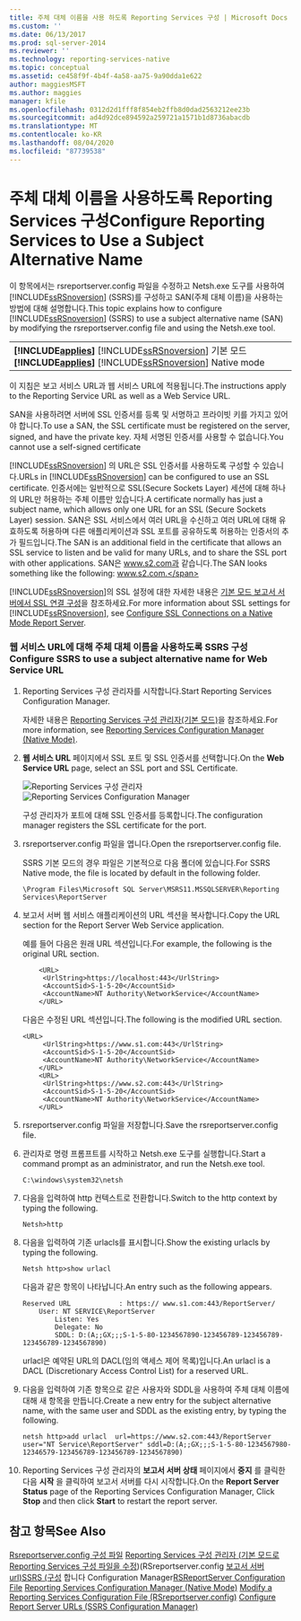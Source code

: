 ```yaml
---
title: 주체 대체 이름을 사용 하도록 Reporting Services 구성 | Microsoft Docs
ms.custom: ''
ms.date: 06/13/2017
ms.prod: sql-server-2014
ms.reviewer: ''
ms.technology: reporting-services-native
ms.topic: conceptual
ms.assetid: ce458f9f-4b4f-4a58-aa75-9a90dda1e622
author: maggiesMSFT
ms.author: maggies
manager: kfile
ms.openlocfilehash: 0312d2d1fff8f854eb2ffb8d0dad2563212ee23b
ms.sourcegitcommit: ad4d92dce894592a259721a1571b1d8736abacdb
ms.translationtype: MT
ms.contentlocale: ko-KR
ms.lasthandoff: 08/04/2020
ms.locfileid: "87739538"
---
```

# <a name="configure-reporting-services-to-use-a-subject-alternative-name"></a><span data-ttu-id="004ac-102">주체 대체 이름을 사용하도록 Reporting Services 구성</span><span class="sxs-lookup"><span data-stu-id="004ac-102">Configure Reporting Services to Use a Subject Alternative Name</span></span>
  <span data-ttu-id="004ac-103">이 항목에서는 rsreportserver.config 파일을 수정하고 Netsh.exe 도구를 사용하여 [!INCLUDE[ssRSnoversion](../includes/ssrsnoversion-md.md)] (SSRS)를 구성하고 SAN(주체 대체 이름)을 사용하는 방법에 대해 설명합니다.</span><span class="sxs-lookup"><span data-stu-id="004ac-103">This topic explains how to configure [!INCLUDE[ssRSnoversion](../includes/ssrsnoversion-md.md)] (SSRS) to use a subject alternative name (SAN) by modifying the rsreportserver.config file and using the Netsh.exe tool.</span></span>

||
|-|
|<span data-ttu-id="004ac-104">**[!INCLUDE[applies](../includes/applies-md.md)]** [!INCLUDE[ssRSnoversion](../includes/ssrsnoversion-md.md)] 기본 모드</span><span class="sxs-lookup"><span data-stu-id="004ac-104">**[!INCLUDE[applies](../includes/applies-md.md)]**  [!INCLUDE[ssRSnoversion](../includes/ssrsnoversion-md.md)] Native mode</span></span>|

 <span data-ttu-id="004ac-105">이 지침은 보고 서비스 URL과 웹 서비스 URL에 적용됩니다.</span><span class="sxs-lookup"><span data-stu-id="004ac-105">The instructions apply to the Reporting Service URL as well as a Web Service URL.</span></span>

 <span data-ttu-id="004ac-106">SAN을 사용하려면 서버에 SSL 인증서를 등록 및 서명하고 프라이빗 키를 가지고 있어야 합니다.</span><span class="sxs-lookup"><span data-stu-id="004ac-106">To use a SAN, the SSL certificate must be registered on the server, signed, and have the private key.</span></span> <span data-ttu-id="004ac-107">자체 서명된 인증서를 사용할 수 없습니다.</span><span class="sxs-lookup"><span data-stu-id="004ac-107">You cannot use a self-signed certificate</span></span>

 <span data-ttu-id="004ac-108">[!INCLUDE[ssRSnoversion](../includes/ssrsnoversion-md.md)] 의 URL은 SSL 인증서를 사용하도록 구성할 수 있습니다.</span><span class="sxs-lookup"><span data-stu-id="004ac-108">URLs in [!INCLUDE[ssRSnoversion](../includes/ssrsnoversion-md.md)] can be configured to use an SSL certificate.</span></span> <span data-ttu-id="004ac-109">인증서에는 일반적으로 SSL(Secure Sockets Layer) 세션에 대해 하나의 URL만 허용하는 주체 이름만 있습니다.</span><span class="sxs-lookup"><span data-stu-id="004ac-109">A certificate normally has just a subject name, which allows only one URL for an SSL (Secure Sockets Layer) session.</span></span> <span data-ttu-id="004ac-110">SAN은 SSL 서비스에서 여러 URL을 수신하고 여러 URL에 대해 유효하도록 허용하며 다른 애플리케이션과 SSL 포트를 공유하도록 허용하는 인증서의 추가 필드입니다.</span><span class="sxs-lookup"><span data-stu-id="004ac-110">The SAN is an additional field in the certificate that allows an SSL service to listen and be valid for many URLs, and to share the SSL port with other applications.</span></span> <span data-ttu-id="004ac-111">SAN은 www.s2.com과 같습니다.</span><span class="sxs-lookup"><span data-stu-id="004ac-111">The SAN looks something like the following: www.s2.com.</span></span>

 <span data-ttu-id="004ac-112">[!INCLUDE[ssRSnoversion](../includes/ssrsnoversion-md.md)]의 SSL 설정에 대한 자세한 내용은 [기본 모드 보고서 서버에서 SSL 연결 구성](security/configure-ssl-connections-on-a-native-mode-report-server.md)을 참조하세요.</span><span class="sxs-lookup"><span data-stu-id="004ac-112">For more information about SSL settings for [!INCLUDE[ssRSnoversion](../includes/ssrsnoversion-md.md)], see [Configure SSL Connections on a Native Mode Report Server](security/configure-ssl-connections-on-a-native-mode-report-server.md).</span></span>

### <a name="configure-ssrs-to-use-a-subject-alternative-name-for-web-service-url"></a><span data-ttu-id="004ac-113">웹 서비스 URL에 대해 주체 대체 이름을 사용하도록 SSRS 구성</span><span class="sxs-lookup"><span data-stu-id="004ac-113">Configure SSRS to use a subject alternative name for Web Service URL</span></span>

1.  <span data-ttu-id="004ac-114">Reporting Services 구성 관리자를 시작합니다.</span><span class="sxs-lookup"><span data-stu-id="004ac-114">Start Reporting Services Configuration Manager.</span></span>

     <span data-ttu-id="004ac-115">자세한 내용은 [Reporting Services 구성 관리자&#40;기본 모드&#41;](../sql-server/install/reporting-services-configuration-manager-native-mode.md)을 참조하세요.</span><span class="sxs-lookup"><span data-stu-id="004ac-115">For more information, see [Reporting Services Configuration Manager &#40;Native Mode&#41;](../sql-server/install/reporting-services-configuration-manager-native-mode.md).</span></span>

2.  <span data-ttu-id="004ac-116">**웹 서비스 URL** 페이지에서 SSL 포트 및 SSL 인증서를 선택합니다.</span><span class="sxs-lookup"><span data-stu-id="004ac-116">On the **Web Service URL** page, select an SSL port and SSL Certificate.</span></span>

     <span data-ttu-id="004ac-117">![Reporting Services 구성 관리자](media/reportingservices-configurationmanager.png "Reporting Services 구성 관리자")</span><span class="sxs-lookup"><span data-stu-id="004ac-117">![Reporting Services Configuration Manager](media/reportingservices-configurationmanager.png "Reporting Services Configuration Manager")</span></span>

     <span data-ttu-id="004ac-118">구성 관리자가 포트에 대해 SSL 인증서를 등록합니다.</span><span class="sxs-lookup"><span data-stu-id="004ac-118">The configuration manager registers the SSL certificate for the port.</span></span>

3.  <span data-ttu-id="004ac-119">rsreportserver.config 파일을 엽니다.</span><span class="sxs-lookup"><span data-stu-id="004ac-119">Open the rsreportserver.config file.</span></span>

     <span data-ttu-id="004ac-120">SSRS 기본 모드의 경우 파일은 기본적으로 다음 폴더에 있습니다.</span><span class="sxs-lookup"><span data-stu-id="004ac-120">For SSRS Native mode, the file is located by default in the following folder.</span></span>

    ```
    \Program Files\Microsoft SQL Server\MSRS11.MSSQLSERVER\Reporting Services\ReportServer
    ```

4.  <span data-ttu-id="004ac-121">보고서 서버 웹 서비스 애플리케이션의 URL 섹션을 복사합니다.</span><span class="sxs-lookup"><span data-stu-id="004ac-121">Copy the URL section for the Report Server Web Service application.</span></span>

     <span data-ttu-id="004ac-122">예를 들어 다음은 원래 URL 섹션입니다.</span><span class="sxs-lookup"><span data-stu-id="004ac-122">For example, the following is the original URL section.</span></span>

    ```
        <URL>
         <UrlString>https://localhost:443</UrlString>
         <AccountSid>S-1-5-20</AccountSid>
         <AccountName>NT Authority\NetworkService</AccountName>
        </URL>

    ```

     <span data-ttu-id="004ac-123">다음은 수정된 URL 섹션입니다.</span><span class="sxs-lookup"><span data-stu-id="004ac-123">The following is the modified URL section.</span></span>

    ```
    <URL>
         <UrlString>https://www.s1.com:443</UrlString>
         <AccountSid>S-1-5-20</AccountSid>
         <AccountName>NT Authority\NetworkService</AccountName>
        </URL>
        <URL>
         <UrlString>https://www.s2.com:443</UrlString>
         <AccountSid>S-1-5-20</AccountSid>
         <AccountName>NT Authority\NetworkService</AccountName>
        </URL>

    ```

5.  <span data-ttu-id="004ac-124">rsreportserver.config 파일을 저장합니다.</span><span class="sxs-lookup"><span data-stu-id="004ac-124">Save the rsreportserver.config file.</span></span>

6.  <span data-ttu-id="004ac-125">관리자로 명령 프롬프트를 시작하고 Netsh.exe 도구를 실행합니다.</span><span class="sxs-lookup"><span data-stu-id="004ac-125">Start a command prompt as an administrator, and run the Netsh.exe tool.</span></span>

    ```
    C:\windows\system32\netsh
    ```

7.  <span data-ttu-id="004ac-126">다음을 입력하여 http 컨텍스트로 전환합니다.</span><span class="sxs-lookup"><span data-stu-id="004ac-126">Switch to the http context by typing the following.</span></span>

    ```
    Netsh>http
    ```

8.  <span data-ttu-id="004ac-127">다음을 입력하여 기존 urlacls를 표시합니다.</span><span class="sxs-lookup"><span data-stu-id="004ac-127">Show the existing urlacls by typing the following.</span></span>

    ```
    Netsh http>show urlacl
    ```

     <span data-ttu-id="004ac-128">다음과 같은 항목이 나타납니다.</span><span class="sxs-lookup"><span data-stu-id="004ac-128">An entry such as the following appears.</span></span>

    ```
    Reserved URL            : https:// www.s1.com:443/ReportServer/
        User: NT SERVICE\ReportServer
            Listen: Yes
            Delegate: No
            SDDL: D:(A;;GX;;;S-1-5-80-1234567890-123456789-123456789-123456789-1234567890)
    ```

     <span data-ttu-id="004ac-129">urlacl은 예약된 URL의 DACL(임의 액세스 제어 목록)입니다.</span><span class="sxs-lookup"><span data-stu-id="004ac-129">An urlacl is a DACL (Discretionary Access Control List) for a reserved URL.</span></span>

9. <span data-ttu-id="004ac-130">다음을 입력하여 기존 항목으로 같은 사용자와 SDDL을 사용하여 주체 대체 이름에 대해 새 항목을 만듭니다.</span><span class="sxs-lookup"><span data-stu-id="004ac-130">Create a new entry for the subject alternative name, with the same user and SDDL as the existing entry, by typing the following.</span></span>

    ```
    netsh http>add urlacl  url=https://www.s2.com:443/ReportServer  
    user="NT Service\ReportServer" sddl=D:(A;;GX;;;S-1-5-80-1234567980-12346579-123456789-123456789-1234567890)

    ```

10. <span data-ttu-id="004ac-131">Reporting Services 구성 관리자의 **보고서 서버 상태** 페이지에서 **중지** 를 클릭한 다음 **시작** 을 클릭하여 보고서 서버를 다시 시작합니다.</span><span class="sxs-lookup"><span data-stu-id="004ac-131">On the **Report Server Status** page of the Reporting Services Configuration Manager, Click **Stop** and then click **Start** to restart the report server.</span></span>

## <a name="see-also"></a><span data-ttu-id="004ac-132">참고 항목</span><span class="sxs-lookup"><span data-stu-id="004ac-132">See Also</span></span>
 <span data-ttu-id="004ac-133">[Rsreportserver.config 구성 파일](report-server/rsreportserver-config-configuration-file.md) [Reporting Services 구성 관리자 &#40;기본 모드로](../sql-server/install/reporting-services-configuration-manager-native-mode.md) [Reporting Services 구성 파일을 수정](report-server/modify-a-reporting-services-configuration-file-rsreportserver-config.md)&#41;&#40;RSreportserver.config [보고서 서버 url&#41;SSRS &#40;구성](install-windows/configure-report-server-urls-ssrs-configuration-manager.md) 합니다 Configuration Manager</span><span class="sxs-lookup"><span data-stu-id="004ac-133">[RSReportServer Configuration File](report-server/rsreportserver-config-configuration-file.md) [Reporting Services Configuration Manager &#40;Native Mode&#41;](../sql-server/install/reporting-services-configuration-manager-native-mode.md) [Modify a Reporting Services Configuration File &#40;RSreportserver.config&#41;](report-server/modify-a-reporting-services-configuration-file-rsreportserver-config.md) [Configure Report Server URLs  &#40;SSRS Configuration Manager&#41;](install-windows/configure-report-server-urls-ssrs-configuration-manager.md)</span></span>


